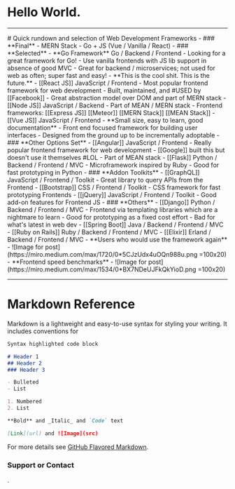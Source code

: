 # Hello World. 
<hr/>
# Quick rundown and selection of Web Development Frameworks
    - ### **Final**
        - MERN Stack
        - Go + JS (Vue / Vanilla / React)
    - ### **Selected**
        - **Go Framework** Go / Backend / Frontend
            - Looking for a great framework for Go! 
            - Use vanilla frontends with JS lib support in absence of good MVC
            - Great for backend / microservices; not used for web as often; super fast and easy!
            - **This is the cool shit. This is the future.**
        - [[React JS]] JavaScript / Frontend
            - Most popular frontend framework for web development
            - Built, maintained, and #USED by [[Facebook]]
            - Great abstraction model over DOM and part of MERN stack
        - [[Node JS]] JavaScript / Backend
            - Part of MEAN / MERN stack
            - Frontend frameworks: [[Express JS]] [[Meteor]] [[MERN Stack]] [[MEAN Stack]]
        - [[Vue JS]] JavaScript / Frontend
            - **Small size, easy to learn, good documentation**
            - Front end focused framework for building user interfaces
            - Designed from the ground up to be incrementally adoptable
    - ### **Other Options Set**
        - [[Angular]] JavaScript / Frontend
            - Really popular frontend framework for web development
            - [[Google]] built this but doesn't use it themselves #LOL
            - Part of MEAN stack
        - [[Flask]] Python / Backend / Frontend / MVC
            - Microframework inspired by Ruby
            - Good for fast prototyping in Python
    - ### **Addon Toolkits**
        - [[GraphQL]] JavaScript / Frontend / Toolkit
            - Great library to query APIs from the Frontend
        - [[Bootstrap]] CSS / Frontend / Toolkit
            - CSS framework for fast prototyping Frontends
        - [[jQuery]] JavaScript / Frontend / Toolkit
            - Good add-on features for Frontend JS
    - ### **Others**
        - [[Django]] Python / Backend / Frontend / MVC
            - Frontend via templating libraries which are a nightmare to learn
            - Good for prototyping as a fixed cost effort
            - Bad for what's latest in web dev 
        - [[Spring Boot]] Java / Backend / Frontend / MVC
        - [[Ruby on Rails]] Ruby / Backend / Frontend / MVC
        - [[Elixir]] Erland / Backend / Frontend / MVC
    - **Users who would use the framework again**
        - ![Image for post](https://miro.medium.com/max/1720/0*5CJzUdx4uOQn988u.png =100x20)
    - **Frontend speed benchmarks**
        - ![Image for post](https://miro.medium.com/max/1534/0*BX7NDeUJFkQkYioD.png =100x20)
<hr/>


# Markdown Reference

Markdown is a lightweight and easy-to-use syntax for styling your writing. It includes conventions for

```markdown
Syntax highlighted code block

# Header 1
## Header 2
### Header 3

- Bulleted
- List

1. Numbered
2. List

**Bold** and _Italic_ and `Code` text

[Link](url) and ![Image](src)
```

For more details see [GitHub Flavored Markdown](https://guides.github.com/features/mastering-markdown/).

### Support or Contact

.
